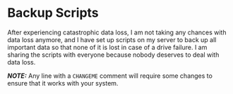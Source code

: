 # Backup Scripts

After experiencing catastrophic data loss, I am not taking any chances with data loss anymore, and I have set up scripts on my server to back up all important data so that none of it is lost in case of a drive failure. I am sharing the scripts with everyone because nobody deserves to deal with data loss.

***NOTE:*** Any line with a `CHANGEME` comment will require some changes to ensure that it works with your system.
